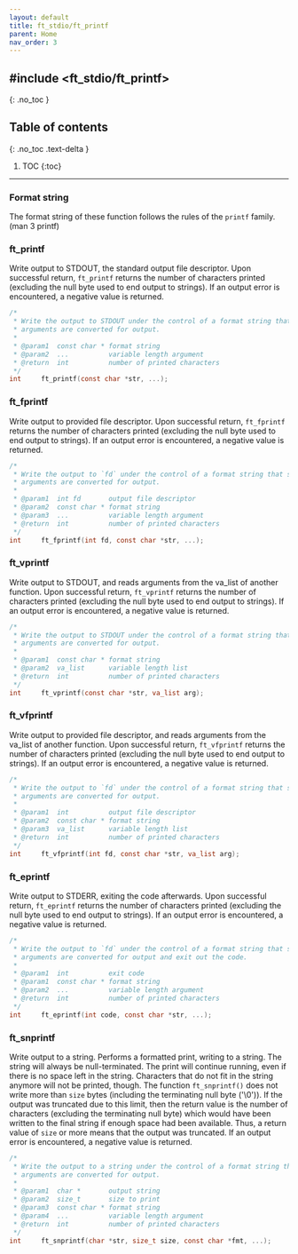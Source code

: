 ```yaml
---
layout: default
title: ft_stdio/ft_printf
parent: Home
nav_order: 3
---
```


## \#include <ft_stdio/ft_printf>
{: .no_toc }

## Table of contents
{: .no_toc .text-delta }

1. TOC
{:toc}

---

### Format string
The format string of these function follows the rules of the `printf` family. (man 3 printf)

### ft_printf
Write output to STDOUT, the standard output file descriptor.
Upon successful return, `ft_printf` returns the number of characters printed (excluding the null byte used
to end output to strings).
If an output error is encountered, a negative value is returned.

```c
/*
 * Write the output to STDOUT under the control of a format string that specifies how subsequent
 * arguments are converted for output.
 *
 * @param1	const char * format string
 * @param2  ...          variable length argument
 * @return  int          number of printed characters
 */
int     ft_printf(const char *str, ...);
```

### ft_fprintf
Write output to provided file descriptor.
Upon successful return, `ft_fprintf` returns the number of characters printed (excluding the null byte used
to end output to strings).
If an output error is encountered, a negative value is returned.

```c
/*
 * Write the output to `fd` under the control of a format string that specifies how subsequent
 * arguments are converted for output.
 *
 * @param1	int fd       output file descriptor
 * @param2	const char * format string
 * @param3  ...          variable length argument
 * @return  int          number of printed characters
 */
int     ft_fprintf(int fd, const char *str, ...);
```

### ft_vprintf
Write output to STDOUT, and reads arguments from the va_list of another function.
Upon successful return, `ft_vprintf` returns the number of characters printed (excluding the null byte used
to end output to strings).
If an output error is encountered, a negative value is returned.

```c
/*
 * Write the output to STDOUT under the control of a format string that specifies how subsequent
 * arguments are converted for output.
 *
 * @param1	const char * format string
 * @param2  va_list      variable length list
 * @return  int          number of printed characters
 */
int     ft_vprintf(const char *str, va_list arg);
```

### ft_vfprintf
Write output to provided file descriptor, and reads arguments from the va_list of another function.
Upon successful return, `ft_vfprintf` returns the number of characters printed (excluding the null byte used
to end output to strings).
If an output error is encountered, a negative value is returned.

```c
/*
 * Write the output to `fd` under the control of a format string that specifies how subsequent
 * arguments are converted for output.
 *
 * @param1  int          output file descriptor
 * @param2	const char * format string
 * @param3  va_list      variable length list
 * @return  int          number of printed characters
 */
int     ft_vfprintf(int fd, const char *str, va_list arg);
```

### ft_eprintf
Write output to STDERR, exiting the code afterwards.
Upon successful return, `ft_eprintf` returns the number of characters printed (excluding the null byte used
to end output to strings).
If an output error is encountered, a negative value is returned.

```c
/*
 * Write the output to `fd` under the control of a format string that specifies how subsequent
 * arguments are converted for output and exit out the code.
 *
 * @param1	int          exit code
 * @param1	const char * format string
 * @param2  ...          variable length argument
 * @return  int          number of printed characters
 */
int     ft_eprintf(int code, const char *str, ...);
```

### ft_snprintf
Write output to a string. Performs a formatted print, writing to a string. The string will always be
null-terminated. The print will continue running, even if there is no space left in the string.
Characters that do not fit in the string anymore will not be printed, though.
The function `ft_snprintf()` does not write more than `size` bytes (including the terminating  null byte ('\0')).
If the output was truncated due to this limit, then the return value is the number of characters
(excluding the terminating null byte) which would have been written to the final string if enough space
had been available. Thus, a return value of `size` or more means that the output was truncated.
If an output error is encountered, a negative value is returned.

```c
/*
 * Write the output to a string under the control of a format string that specifies how subsequent
 * arguments are converted for output.
 *
 * @param1	char *       output string
 * @param2  size_t       size to print
 * @param3	const char * format string
 * @param4  ...          variable length argument
 * @return  int          number of printed characters
 */
int     ft_snprintf(char *str, size_t size, const char *fmt, ...);
```
